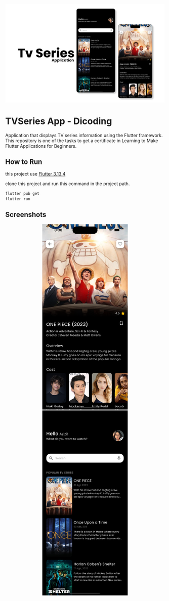 <img src="readme_assets/preview.png">


# TVSeries App - Dicoding

Application that displays TV series information using the Flutter framework. This repository is one of the tasks to get a certificate in Learning to Make Flutter Applications for Beginners.

## How to Run

this project use [Flutter 3.13.4](https://flutter.dev/)

clone this project and run this command in the project path.

```bash
flutter pub get
flutter run
```

## Screenshots

<p align="center">
  <img src="ss/ss_detail.png" width="270">
  <img src="ss/ss_home.png" width="270">
</p>

